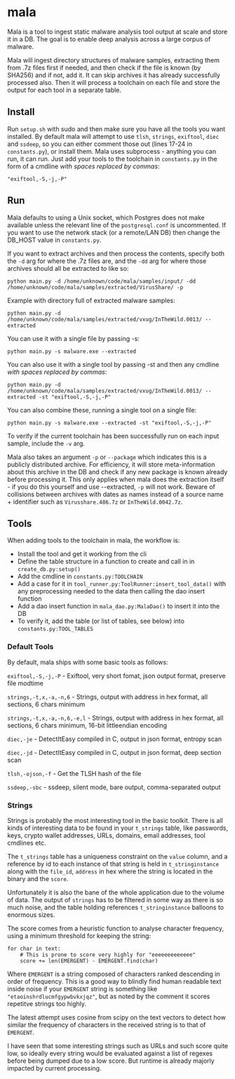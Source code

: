 # mala
Mala is a tool to ingest static malware analysis tool output at scale and store it in a DB. The goal is to enable deep analysis across a large corpus of malware.

Mala will ingest directory structures of malware samples, extracting them from .7z files first if needed, and then check if the file is known (by SHA256) and if not, add it. It can skip archives it has already successfully processed also. Then it will process a toolchain on each file and store the output for each tool in a separate table.


## Install
Run `setup.sh` with sudo and then make sure you have all the tools you want installed.
By default mala will attempt to use `tlsh`, `strings`, `exiftool`, `diec` and `ssdeep`, so you can either comment those out (lines 17-24 in `constants.py`), or install them.
Mala uses subprocess - anything you can run, it can run. Just add your tools to the toolchain in `constants.py` in the form of a cmdline *with spaces replaced by commas*:

`"exiftool,-S,-j,-P"`

## Run
Mala defaults to using a Unix socket, which Postgres does not make available unless the relevant line of the `postgresql.conf` is uncommented. If you want to use the network stack (or a remote/LAN DB) then change the DB_HOST value in `constants.py`.

If you want to extract archives and then process the contents, specify both the `-d` arg for where the .7z files are, and the `-dd` arg for where those archives should all be extracted to like so:

`python main.py -d /home/unknown/code/mala/samples/input/ -dd /home/unknown/code/mala/samples/extracted/VirusShare/ -p`


Example with directory full of extracted malware samples:

`python main.py -d /home/unknown/code/mala/samples/extracted/vxug/InTheWild.0013/ --extracted`


You can use it with a single file by passing -s:

`python main.py -s malware.exe --extracted`


You can also use it with a single tool by passing -st and then any cmdline *with spaces replaced by commas*:

`python main.py -d /home/unknown/code/mala/samples/extracted/vxug/InTheWild.0013/ --extracted -st "exiftool,-S,-j,-P"`


You can also combine these, running a single tool on a single file:

`python main.py -s malware.exe --extracted -st "exiftool,-S,-j,-P"`


To verify if the current toolchain has been successfully run on each input sample, include the `-v` arg.


Mala also takes an argument `-p` or `--package` which indicates this is a publicly distributed archive. For efficiency, it will store meta-information about this archive in the DB and check if any new package is known already before processing it. This only applies when mala does the extraction itself - if you do this yourself and use --extracted, `-p` will not work. Beware of collisions between archives with dates as names instead of a source name + identifier such as `Virusshare.486.7z` or `InTheWild.0042.7z`.

## Tools
When adding tools to the toolchain in mala, the workflow is:

-   Install the tool and get it working from the cli
-   Define the table structure in a function to create and call in in `create_db.py:setup()`
-   Add the cmdline in `constants.py:TOOLCHAIN`
-   Add a case for it in `tool_runner.py:ToolRunner:insert_tool_data()` with any preprocessing needed to the data then calling the dao insert function
-   Add a dao insert function in `mala_dao.py:MalaDao()` to insert it into the DB
- To verify it, add the table (or list of tables, see below) into `constants.py:TOOL_TABLES`


### Default Tools
By default, mala ships with some basic tools as follows:

`exiftool,-S,-j,-P` - Exiftool, very short fomat, json output format, preserve file modtime

`strings,-t,x,-a,-n,6` - Strings, output with address in hex format, all sections, 6 chars minimum

`strings,-t,x,-a,-n,6,-e,l` - Strings, output with address in hex format, all sections, 6 chars minimum, 16-bit littleendian encoding

`diec,-je` - DetectItEasy compiled in C, output in json format, entropy scan

`diec,-jd` - DetectItEasy compiled in C, output in json format, deep section scan

`tlsh,-ojson,-f` - Get the TLSH hash of the file

`ssdeep,-sbc` - ssdeep, silent mode, bare output, comma-separated output

### Strings
Strings is probably the most interesting tool in the basic toolkit. There is all kinds of interesting data to be found in your `t_strings` table, like passwords, keys, crypto wallet addresses, URLs, domains, email addresses, tool cmdlines etc.

The `t_strings` table has a uniqueness constraint on the `value` column, and a reference by id to each instance of that string is held in `t_stringinstance` along with the `file_id`, `address` in hex where the string is located in the binary and the `score`.

Unfortunately it is also the bane of the whole application due to the volume of data. The output of `strings` has to be filtered in some way as there is so much noise, and the table holding references `t_stringinstance` balloons to enormous sizes.

The score comes from a heuristic function to analyse character frequency, using a minimum threshold for keeping the string:

```
for char in text:
    # This is prone to score very highly for "eeeeeeeeeeeee" 
    score += len(EMERGENT) - EMERGENT.find(char)
```
Where `EMERGENT` is a string composed of characters ranked descending in order of frequency. This is a good way to blindly find human readable text inside noise if your `EMERGENT` string is something like `"etaoinshrdlucmfgypwbvkxjqz"`, but as noted by the comment it scores repetitve strings too highly. 

The latest attempt uses cosine from scipy on the text vectors to detect how similar the frequency of characters in the received string is to that of `EMERGENT`.

I have seen that some interesting strings such as URLs and such score quite low, so ideally every string would be evaluated against a list of regexes before being dumped due to a low score. But runtime is already majorly impacted by current processing.

